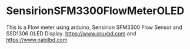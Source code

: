 # SensirionSFM3300FlowMeterOLED
This is a Flow meter using arduino, Sensirion SFM3300 Flow Sensor and SSD1306 OLED Display. https://www.cruxbd.com and https://www.nabilbd.com 
